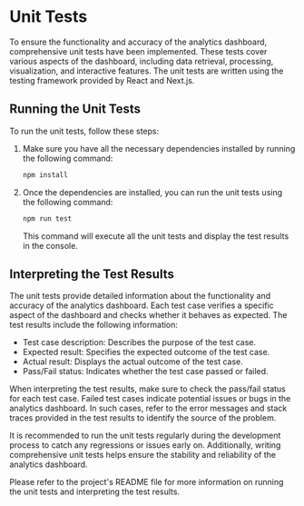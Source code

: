 # Unit Tests

To ensure the functionality and accuracy of the analytics dashboard, comprehensive unit tests have been implemented. These tests cover various aspects of the dashboard, including data retrieval, processing, visualization, and interactive features. The unit tests are written using the testing framework provided by React and Next.js.

## Running the Unit Tests

To run the unit tests, follow these steps:

1. Make sure you have all the necessary dependencies installed by running the following command:

   ```bash
   npm install
   ```

2. Once the dependencies are installed, you can run the unit tests using the following command:

   ```bash
   npm run test
   ```

   This command will execute all the unit tests and display the test results in the console.

## Interpreting the Test Results

The unit tests provide detailed information about the functionality and accuracy of the analytics dashboard. Each test case verifies a specific aspect of the dashboard and checks whether it behaves as expected. The test results include the following information:

- Test case description: Describes the purpose of the test case.
- Expected result: Specifies the expected outcome of the test case.
- Actual result: Displays the actual outcome of the test case.
- Pass/Fail status: Indicates whether the test case passed or failed.

When interpreting the test results, make sure to check the pass/fail status for each test case. Failed test cases indicate potential issues or bugs in the analytics dashboard. In such cases, refer to the error messages and stack traces provided in the test results to identify the source of the problem.

It is recommended to run the unit tests regularly during the development process to catch any regressions or issues early on. Additionally, writing comprehensive unit tests helps ensure the stability and reliability of the analytics dashboard.

Please refer to the project's README file for more information on running the unit tests and interpreting the test results.
